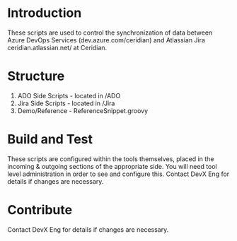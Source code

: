 # Introduction 
These scripts are used to control the synchronization of data between Azure DevOps Services (dev.azure.com/ceridian) and Atlassian Jira ceridian.atlassian.net/ at Ceridian. 

# Structure
1.	ADO Side Scripts - located in /ADO
2.	Jira Side Scripts - located in /Jira
3.  Demo/Reference - ReferenceSnippet.groovy

# Build and Test
These scripts are configured within the tools themselves, placed in the incoming & outgoing sections of the appropriate side. You will need tool level administration in order to see and configure this. Contact DevX Eng for details if changes are necessary.

# Contribute
Contact DevX Eng for details if changes are necessary.
